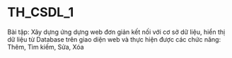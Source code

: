 # TH_CSDL_1
Bài tập: Xây dựng ứng dựng web đơn giản kết nối với cơ sở dữ liệu, hiển thị dữ liệu từ Database trên giao diện web và thực hiện được các chức năng: Thêm, Tìm kiếm, Sửa, Xóa
